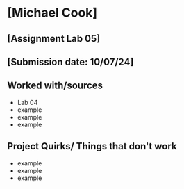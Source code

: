 # [Michael Cook]
## [Assignment Lab 05]
## [Submission date: 10/07/24]
## Worked with/sources 
* Lab 04
* example
* example
* example
## Project Quirks/ Things that don't work
* example
* example
* example
